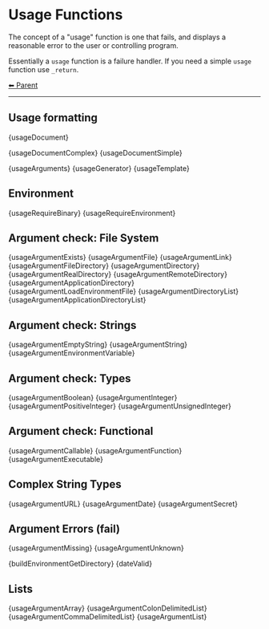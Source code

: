 # Usage Functions

The concept of a "usage" function is one that fails, and displays a reasonable error to the user or controlling program.

Essentially a `usage` function is a failure handler. If you need a simple `usage` function use `_return`.

<!-- TEMPLATE header 2 -->
[⬅ Parent ](../)
<hr />

## Usage formatting

{usageDocument}

{usageDocumentComplex}
{usageDocumentSimple}

{usageArguments}
{usageGenerator}
{usageTemplate}

## Environment

{usageRequireBinary}
{usageRequireEnvironment}

## Argument check: File System

{usageArgumentExists}
{usageArgumentFile}
{usageArgumentLink}
{usageArgumentFileDirectory}
{usageArgumentDirectory}
{usageArgumentRealDirectory}
{usageArgumentRemoteDirectory}
{usageArgumentApplicationDirectory}
{usageArgumentLoadEnvironmentFile}
{usageArgumentDirectoryList}
{usageArgumentApplicationDirectoryList}

## Argument check: Strings

{usageArgumentEmptyString}
{usageArgumentString}
{usageArgumentEnvironmentVariable}

## Argument check: Types

{usageArgumentBoolean}
{usageArgumentInteger}
{usageArgumentPositiveInteger}
{usageArgumentUnsignedInteger}

## Argument check: Functional

{usageArgumentCallable}
{usageArgumentFunction}
{usageArgumentExecutable}

## Complex String Types

{usageArgumentURL}
{usageArgumentDate}
{usageArgumentSecret}

## Argument Errors (fail)

{usageArgumentMissing}
{usageArgumentUnknown}


{buildEnvironmentGetDirectory}
{dateValid}

## Lists 

{usageArgumentArray}
{usageArgumentColonDelimitedList}
{usageArgumentCommaDelimitedList}
{usageArgumentList}
